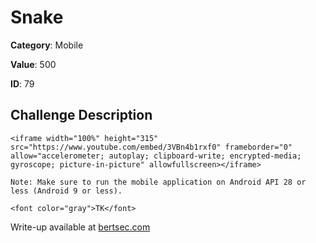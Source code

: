 # Snake
**Category**: Mobile

**Value**: 500

**ID**: 79

## Challenge Description
```
<iframe width="100%" height="315" src="https://www.youtube.com/embed/3VBn4b1rxf0" frameborder="0" allow="accelerometer; autoplay; clipboard-write; encrypted-media; gyroscope; picture-in-picture" allowfullscreen></iframe>

Note: Make sure to run the mobile application on Android API 28 or less (Android 9 or less).

<font color="gray">TK</font>
```

Write-up available at [bertsec.com](https://bertsec.com)
